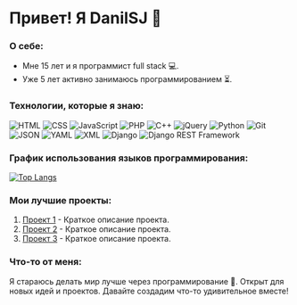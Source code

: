 # Привет! Я DanilSJ 👋

### О себе:
- Мне 15 лет и я программист full stack 💻.
- Уже 5 лет активно занимаюсь программированием ⏳.

### Технологии, которые я знаю:
![HTML](https://img.shields.io/badge/-HTML-ff5733?style=flat-square&logo=html5&logoColor=white)
![CSS](https://img.shields.io/badge/-CSS-2965f1?style=flat-square&logo=css3&logoColor=white)
![JavaScript](https://img.shields.io/badge/-JavaScript-f7df1e?style=flat-square&logo=javascript&logoColor=black)
![PHP](https://img.shields.io/badge/-PHP-777bb4?style=flat-square&logo=php&logoColor=white)
![C++](https://img.shields.io/badge/-C++-00599c?style=flat-square&logo=c%2B%2B&logoColor=white)
![jQuery](https://img.shields.io/badge/-jQuery-0769ad?style=flat-square&logo=jquery&logoColor=white)
![Python](https://img.shields.io/badge/-Python-3776ab?style=flat-square&logo=python&logoColor=white)
![Git](https://img.shields.io/badge/-Git-f05032?style=flat-square&logo=git&logoColor=white)
![JSON](https://img.shields.io/badge/-JSON-000000?style=flat-square&logo=json&logoColor=white)
![YAML](https://img.shields.io/badge/-YAML-000000?style=flat-square&logo=yaml&logoColor=white)
![XML](https://img.shields.io/badge/-XML-6b778d?style=flat-square&logo=xml&logoColor=white)
![Django](https://img.shields.io/badge/-Django-092e20?style=flat-square&logo=django&logoColor=white)
![Django REST Framework](https://img.shields.io/badge/-Django_REST_Framework-092e20?style=flat-square&logo=django&logoColor=white)

### График использования языков программирования:
[![Top Langs](https://github-readme-stats.vercel.app/api/top-langs/?username=DanilSJ&layout=compact)](https://github.com/DanilSJ/github-readme-stats)

### Мои лучшие проекты:
1. [Проект 1](ссылка_на_проект) - Краткое описание проекта.
2. [Проект 2](ссылка_на_проект) - Краткое описание проекта.
3. [Проект 3](ссылка_на_проект) - Краткое описание проекта.

### Что-то от меня:
Я стараюсь делать мир лучше через программирование 🚀. Открыт для новых идей и проектов. Давайте создадим что-то удивительное вместе!
